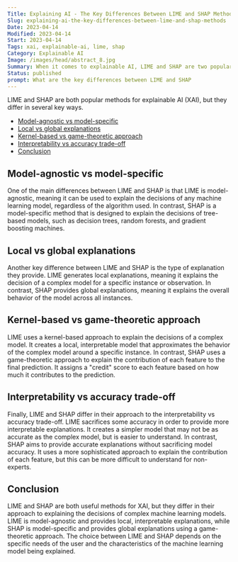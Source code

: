 ```yaml
---
Title: Explaining AI - The Key Differences Between LIME and SHAP Methods
Slug: explaining-ai-the-key-differences-between-lime-and-shap-methods
Date: 2023-04-14
Modified: 2023-04-14
Start: 2023-04-14
Tags: xai, explainable-ai, lime, shap
Category: Explainable AI
Image: /images/head/abstract_8.jpg
Summary: When it comes to explainable AI, LIME and SHAP are two popular methods for providing insights into the decisions made by machine learning models. What are the key differences between these methods? In this article, we will help you understand which method may be best for your specific use case.
Status: published
prompt: What are the key differences between LIME and SHAP
---
```


LIME and SHAP are both popular methods for explainable AI (XAI), but they differ in several key ways.

<!-- MarkdownTOC levels="2,3" autolink="true" autoanchor="true" -->

- [Model-agnostic vs model-specific](#model-agnostic-vs-model-specific)
- [Local vs global explanations](#local-vs-global-explanations)
- [Kernel-based vs game-theoretic approach](#kernel-based-vs-game-theoretic-approach)
- [Interpretability vs accuracy trade-off](#interpretability-vs-accuracy-trade-off)
- [Conclusion](#conclusion)

<!-- /MarkdownTOC -->

<a id="model-agnostic-vs-model-specific"></a>
## Model-agnostic vs model-specific

One of the main differences between LIME and SHAP is that LIME is model-agnostic, meaning it can be used to explain the decisions of any machine learning model, regardless of the algorithm used. In contrast, SHAP is a model-specific method that is designed to explain the decisions of tree-based models, such as decision trees, random forests, and gradient boosting machines.

<a id="local-vs-global-explanations"></a>
## Local vs global explanations

Another key difference between LIME and SHAP is the type of explanation they provide. LIME generates local explanations, meaning it explains the decision of a complex model for a specific instance or observation. In contrast, SHAP provides global explanations, meaning it explains the overall behavior of the model across all instances.

<a id="kernel-based-vs-game-theoretic-approach"></a>
## Kernel-based vs game-theoretic approach

LIME uses a kernel-based approach to explain the decisions of a complex model. It creates a local, interpretable model that approximates the behavior of the complex model around a specific instance. In contrast, SHAP uses a game-theoretic approach to explain the contribution of each feature to the final prediction. It assigns a "credit" score to each feature based on how much it contributes to the prediction.

<a id="interpretability-vs-accuracy-trade-off"></a>
## Interpretability vs accuracy trade-off

Finally, LIME and SHAP differ in their approach to the interpretability vs accuracy trade-off. LIME sacrifices some accuracy in order to provide more interpretable explanations. It creates a simpler model that may not be as accurate as the complex model, but is easier to understand. In contrast, SHAP aims to provide accurate explanations without sacrificing model accuracy. It uses a more sophisticated approach to explain the contribution of each feature, but this can be more difficult to understand for non-experts.

<a id="conclusion"></a>
## Conclusion

LIME and SHAP are both useful methods for XAI, but they differ in their approach to explaining the decisions of complex machine learning models. LIME is model-agnostic and provides local, interpretable explanations, while SHAP is model-specific and provides global explanations using a game-theoretic approach. The choice between LIME and SHAP depends on the specific needs of the user and the characteristics of the machine learning model being explained.